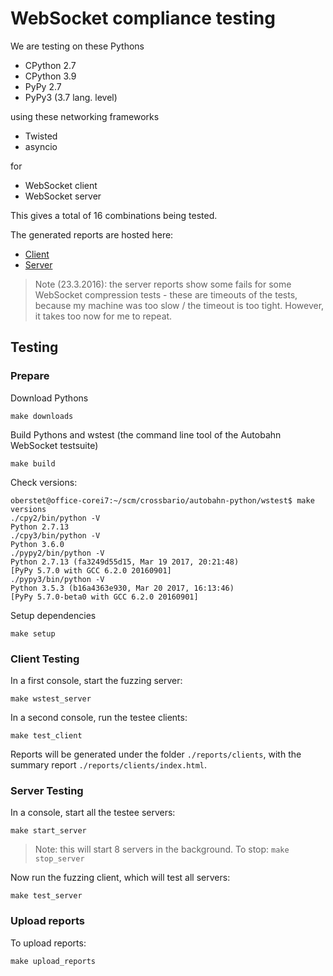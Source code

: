 # WebSocket compliance testing

We are testing on these Pythons

* CPython 2.7
* CPython 3.9
* PyPy 2.7
* PyPy3 (3.7 lang. level)

using these networking frameworks

* Twisted
* asyncio

for

* WebSocket client
* WebSocket server

This gives a total of 16 combinations being tested.

The generated reports are hosted here:

* [Client](http://autobahn.ws/testsuite/reports/clients/index.html)
* [Server](http://autobahn.ws/testsuite/reports/servers/index.html)

> Note (23.3.2016): the server reports show some fails for some WebSocket compression tests - these are timeouts of the tests, because my machine was too slow / the timeout is too tight. However, it takes too now for me to repeat.


## Testing

### Prepare

Download Pythons

```console
make downloads
```

Build Pythons and wstest (the command line tool of the Autobahn WebSocket testsuite)

```console
make build
```

Check versions:

```console
oberstet@office-corei7:~/scm/crossbario/autobahn-python/wstest$ make versions
./cpy2/bin/python -V
Python 2.7.13
./cpy3/bin/python -V
Python 3.6.0
./pypy2/bin/python -V
Python 2.7.13 (fa3249d55d15, Mar 19 2017, 20:21:48)
[PyPy 5.7.0 with GCC 6.2.0 20160901]
./pypy3/bin/python -V
Python 3.5.3 (b16a4363e930, Mar 20 2017, 16:13:46)
[PyPy 5.7.0-beta0 with GCC 6.2.0 20160901]
```

Setup dependencies

```console
make setup
```

### Client Testing

In a first console, start the fuzzing server:

```console
make wstest_server
```

In a second console, run the testee clients:

```console
make test_client
```

Reports will be generated under the folder `./reports/clients`, with the summary report `./reports/clients/index.html`.


### Server Testing


In a console, start all the testee servers:

```console
make start_server
```

> Note: this will start 8 servers in the background. To stop: `make stop_server`


Now run the fuzzing client, which will test all servers:

```console
make test_server
```

### Upload reports

To upload reports:

```console
make upload_reports
```
